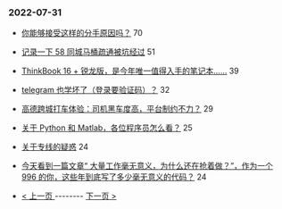 ### 2022-07-31 
- [你能够接受这样的分手原因吗？](https://www.v2ex.com/t/869788) 70
- [记录一下 58 同城马桶疏通被坑经过](https://www.v2ex.com/t/869740) 51
- [ThinkBook 16 + 锐龙版，是今年唯一值得入手的笔记本……](https://www.v2ex.com/t/869722) 39
- [telegram 也学坏了（登录要验证码）？](https://www.v2ex.com/t/869726) 32
- [高德跨城打车体验：司机黑车度高，平台制约不力？](https://www.v2ex.com/t/869757) 29
- [关于 Python 和 Matlab，各位程序员怎么看？](https://www.v2ex.com/t/869764) 25
- [关于专线的疑惑](https://www.v2ex.com/t/869775) 24
- [今天看到一篇文章“ 大量工作毫无意义，为什么还在抢着做？”，作为一个 996 的你，这些年到底写了多少毫无意义的代码？](https://www.v2ex.com/t/869784) 24 

- [ < 上一页 ](https://github.com/able8/v2ex-hot-record/blob/master/2022-07-30.md) -------- [ 下一页 > ](https://github.com/able8/v2ex-hot-record/blob/master/2022-08-01.md)